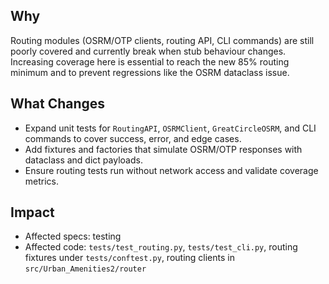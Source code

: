 ## Why
Routing modules (OSRM/OTP clients, routing API, CLI commands) are still poorly covered and currently break when stub behaviour changes. Increasing coverage here is essential to reach the new 85% routing minimum and to prevent regressions like the OSRM dataclass issue.

## What Changes
- Expand unit tests for `RoutingAPI`, `OSRMClient`, `GreatCircleOSRM`, and CLI commands to cover success, error, and edge cases.
- Add fixtures and factories that simulate OSRM/OTP responses with dataclass and dict payloads.
- Ensure routing tests run without network access and validate coverage metrics.

## Impact
- Affected specs: testing
- Affected code: `tests/test_routing.py`, `tests/test_cli.py`, routing fixtures under `tests/conftest.py`, routing clients in `src/Urban_Amenities2/router`
